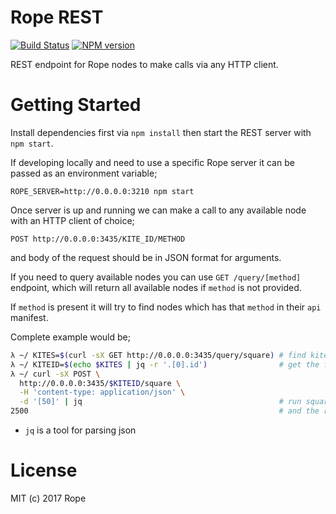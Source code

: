 # Rope REST

[![Build Status](https://travis-ci.org/ropelive/rest.svg?branch=master)](https://travis-ci.org/ropelive/rest)
[![NPM version](https://img.shields.io/npm/v/@rope/rest.svg?style=flat-square)](https://www.npmjs.com/package/@rope/rest)

REST endpoint for Rope nodes to make calls via any HTTP client.

# Getting Started

Install dependencies first via `npm install` then start the REST server
with `npm start`.

If developing locally and need to use a specific Rope server it can be
passed as an environment variable;

`ROPE_SERVER=http://0.0.0.0:3210 npm start`

Once server is up and running we can make a call to any  available node
with an HTTP client of choice;

`POST http://0.0.0.0:3435/KITE_ID/METHOD`

and body of the request should be in JSON format for
arguments.

If you need to query available nodes you can use `GET /query/[method]`
endpoint, which will return all available nodes if `method` is not provided.

If `method` is present it will try to find nodes which has that `method` in
their `api` manifest.

Complete example would be;

```bash
λ ~/ KITES=$(curl -sX GET http://0.0.0.0:3435/query/square) # find kites which has square method
λ ~/ KITEID=$(echo $KITES | jq -r '.[0].id')                # get the first one's id
λ ~/ curl -sX POST \
  http://0.0.0.0:3435/$KITEID/square \
  -H 'content-type: application/json' \
  -d '[50]' | jq                                            # run square method with 50
2500                                                        # and the result 2500
```

* `jq` is a tool for parsing json

# License

MIT (c) 2017 Rope
